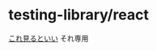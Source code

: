 # testing-library/react

[これ見るといい](https://dev.to/kaede_io/react-testing-library-de-getbytext-getbyrole-getallbyrole-wobi-jiao-suru-2o26)
それ専用
